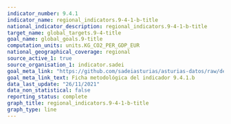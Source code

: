 ```yaml
---
indicator_number: 9.4.1
indicator_name: regional_indicators.9-4-1-b-title
national_indicator_description: regional_indicators.9-4-1-b-title
target_name: global_targets.9-4-title
goal_name: global_goals.9-title
computation_units: units.KG_CO2_PER_GDP_EUR
national_geographical_coverage: regional
source_active_1: true
source_organisation_1: indicator.sadei
goal_meta_link: "https://github.com/sadeiasturias/asturias-datos/raw/develop/descargas/metodologia/9.4.1.b.pdf"
goal_meta_link_text: Ficha metodológica del indicador 9.4.1.b
data_last_update: "26/11/2021"
data_non_statistical: false
reporting_status: complete
graph_title: regional_indicators.9-4-1-b-title
graph_type: line
---
```

